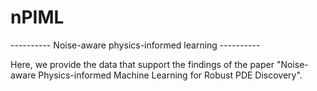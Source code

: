 # nPIML
---------- Noise-aware physics-informed learning ----------

Here, we provide the data that support the findings of the paper "Noise-aware Physics-informed Machine Learning for Robust PDE Discovery".
